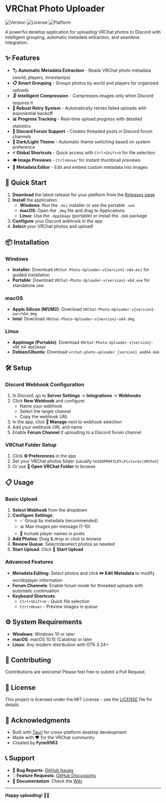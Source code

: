 # VRChat Photo Uploader

![Version](https://img.shields.io/github/v/release/fynn9563/vrchat-photo-uploader)
![License](https://img.shields.io/github/license/fynn9563/vrchat-photo-uploader)
![Platform](https://img.shields.io/badge/platform-Windows%20%7C%20macOS%20%7C%20Linux-brightgreen)

A powerful desktop application for uploading VRChat photos to Discord with intelligent grouping, automatic metadata extraction, and seamless integration.

## ✨ Features

- **🏷️ Automatic Metadata Extraction** - Reads VRChat photo metadata (world, players, timestamps)
- **📋 Smart Grouping** - Groups photos by world and players for organized uploads
- **🗜️ Intelligent Compression** - Compresses images only when Discord requires it
- **🔄 Robust Retry System** - Automatically retries failed uploads with exponential backoff
- **📊 Progress Tracking** - Real-time upload progress with detailed statistics
- **💬 Discord Forum Support** - Creates threaded posts in Discord forum channels
- **🎨 Dark/Light Theme** - Automatic theme switching based on system preference
- **⚡ Global Shortcuts** - Quick access with `Ctrl+Shift+U` for file selection
- **👁️ Image Previews** - `Ctrl+Hover` for instant thumbnail previews
- **📝 Metadata Editor** - Edit and embed custom metadata into images

## 🚀 Quick Start

1. **Download** the latest release for your platform from the [Releases page](https://github.com/fynn9563/vrchat-photo-uploader/releases)
2. **Install** the application:
   - **Windows**: Run the `.msi` installer or use the portable `.exe`
   - **macOS**: Open the `.dmg` file and drag to Applications
   - **Linux**: Use the `.AppImage` (portable) or install the `.deb` package
3. **Configure** your Discord webhook in the app
4. **Select** your VRChat photos and upload!

## 📦 Installation

### Windows
- **Installer**: Download `VRChat-Photo-Uploader-v{version}-x64.msi` for guided installation
- **Portable**: Download `VRChat-Photo-Uploader-v{version}-x64.exe` for standalone use

### macOS
- **Apple Silicon (M1/M2)**: Download `VRChat-Photo-Uploader-v{version}-aarch64.dmg`
- **Intel**: Download `VRChat-Photo-Uploader-v{version}-x64.dmg`

### Linux
- **AppImage (Portable)**: Download `VRChat-Photo-Uploader-v{version}-x86_64.AppImage`
- **Debian/Ubuntu**: Download `vrchat-photo-uploader_{version}_amd64.deb`

## 🛠️ Setup

### Discord Webhook Configuration

1. In Discord, go to **Server Settings** → **Integrations** → **Webhooks**
2. Click **New Webhook** and configure:
   - Name your webhook
   - Select the target channel
   - Copy the webhook URL
3. In the app, click **🔧 Manage** next to webhook selection
4. Add your webhook URL and name
5. Enable **Forum Channel** if uploading to a Discord forum channel

### VRChat Folder Setup

1. Click **⚙️ Preferences** in the app
2. Set your VRChat photos folder (usually `%USERPROFILE%\Pictures\VRChat`)
3. Or use **📂 Open VRChat Folder** to browse

## 📋 Usage

### Basic Upload

1. **Select Webhook** from the dropdown
2. **Configure Settings**:
   - ✅ Group by metadata (recommended)
   - 📊 Max images per message (1-10)
   - 👥 Include player names in posts
3. **Add Photos**: Drag & drop or click to browse
4. **Review Queue**: Select/deselect photos as needed
5. **Start Upload**: Click 🚀 **Start Upload**

### Advanced Features

- **Metadata Editing**: Select photos and click **✏️ Edit Metadata** to modify world/player information
- **Forum Channels**: Enable forum mode for threaded uploads with automatic continuation
- **Keyboard Shortcuts**:
  - `Ctrl+Shift+U` - Quick file selection
  - `Ctrl+Hover` - Preview images in queue

## ⚙️ System Requirements

- **Windows**: Windows 10 or later
- **macOS**: macOS 10.15 (Catalina) or later
- **Linux**: Any modern distribution with GTK 3.24+

## 🤝 Contributing

Contributions are welcome! Please feel free to submit a Pull Request.

## 📄 License

This project is licensed under the MIT License - see the [LICENSE](LICENSE) file for details.

## 🙏 Acknowledgments

- Built with [Tauri](https://tauri.app/) for cross-platform desktop development
- Made with ❤️ for the VRChat community
- Created by **Fynn9563**

## 📞 Support

- 🐛 **Bug Reports**: [GitHub Issues](https://github.com/fynn9563/vrchat-photo-uploader/issues)
- 💡 **Feature Requests**: [GitHub Discussions](https://github.com/fynn9563/vrchat-photo-uploader/discussions)
- 📖 **Documentation**: Check the [Wiki](https://github.com/fynn9563/vrchat-photo-uploader/wiki)

---

**Happy uploading!** 📸✨